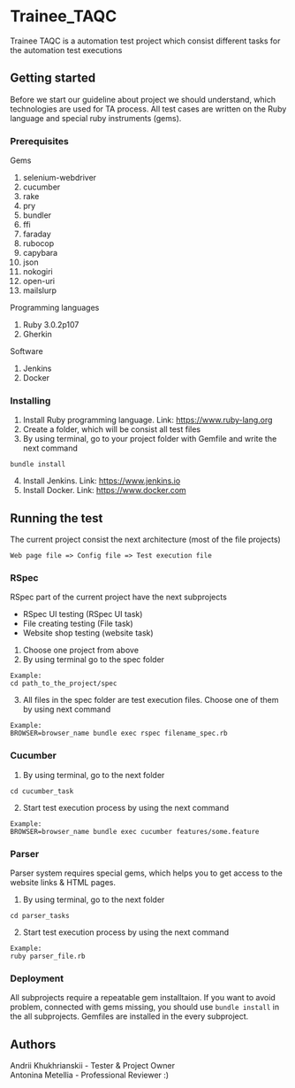 # Trainee_TAQC
Trainee TAQC is a automation test project which consist different tasks for the automation test executions

## Getting started
Before we start our guideline about project we should understand, which technologies are used for TA process. All test cases are written on the Ruby language and special ruby instruments (gems).

### Prerequisites
Gems
1. selenium-webdriver
2. cucumber
3. rake
4. pry
5. bundler
6. ffi
7. faraday
8. rubocop
9. capybara
10. json
11. nokogiri
12. open-uri
13. mailslurp

Programming languages
1. Ruby 3.0.2p107
2. Gherkin

Software
1. Jenkins
2. Docker

### Installing

1. Install Ruby programming language. Link: https://www.ruby-lang.org
2. Create a folder, which will be consist all test files
3. By using terminal, go to your project folder with Gemfile and write the next command
```
bundle install
```
4. Install Jenkins. Link: https://www.jenkins.io
5. Install Docker. Link: https://www.docker.com

## Running the test
The current project consist the next architecture (most of the file projects)

```Web page file => Config file => Test execution file```

### RSpec
RSpec part of the current project have the next subprojects
- RSpec UI testing (RSpec UI task)
- File creating testing (File task)
- Website shop testing (website task)
1. Choose one project from above
2. By using terminal go to the spec folder

```
Example:
cd path_to_the_project/spec
```

3. All files in the spec folder are test execution files. Choose one of them by using next command
```
Example:
BROWSER=browser_name bundle exec rspec filename_spec.rb
```

### Cucumber
1. By using terminal, go to the next folder
```
cd cucumber_task
```
2. Start test execution process by using the next command
```
Example:
BROWSER=browser_name bundle exec cucumber features/some.feature
```
### Parser
Parser system requires special gems, which helps you to get access to the website links & HTML pages.
1. By using terminal, go to the next folder
```
cd parser_tasks
```
2. Start test execution process by using the next command
```
Example:
ruby parser_file.rb
```

### Deployment
All subprojects require a repeatable gem installtaion. If you want to avoid problem, connected with gems missing, you should use ```bundle install``` in the all subprojects. Gemfiles are installed in the every subproject.

## Authors
Andrii Khukhrianskii - Tester & Project Owner   
Antonina Metellia - Professional Reviewer :)
